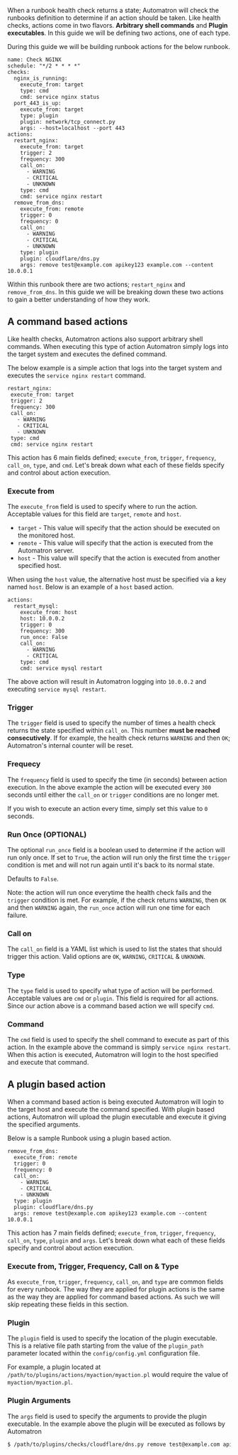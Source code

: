 When a runbook health check returns a state; Automatron will check the runbooks definition to determine if an action should be taken. Like health checks, actions come in two flavors. **Arbitrary shell commands** and **Plugin executables**. In this guide we will be defining two actions, one of each type.

During this guide we will be building runbook actions for the below runbook.

```yaml+jinja
name: Check NGINX
schedule: "*/2 * * * *"
checks:
  nginx_is_running:
    execute_from: target
    type: cmd
    cmd: service nginx status
  port_443_is_up:
    execute_from: target
    type: plugin
    plugin: network/tcp_connect.py
    args: --host=localhost --port 443
actions:
  restart_nginx:
    execute_from: target
    trigger: 2
    frequency: 300
    call_on:
      - WARNING
      - CRITICAL
      - UNKNOWN
    type: cmd
    cmd: service nginx restart
  remove_from_dns:
    execute_from: remote
    trigger: 0
    frequency: 0
    call_on:
      - WARNING
      - CRITICAL
      - UNKNOWN
    type: plugin
    plugin: cloudflare/dns.py
    args: remove test@example.com apikey123 example.com --content 10.0.0.1
```

Within this runbook there are two actions; `restart_nginx` and `remove_from_dns`. In this guide we will be breaking down these two actions to gain a better understanding of how they work.

## A command based actions

Like health checks, Automatron actions also support arbitrary shell commands. When executing this type of action Automatron simply logs into the target system and executes the defined command.

The below example is a simple action that logs into the target system and executes the `service nginx restart` command.

```yaml+jinja
restart_nginx:
 execute_from: target
 trigger: 2
 frequency: 300
 call_on:
   - WARNING
   - CRITICAL
   - UNKNOWN
 type: cmd
 cmd: service nginx restart
```

This action has 6 main fields defined; `execute_from`, `trigger`, `frequency`, `call_on`, `type`, and `cmd`. Let's break down what each of these fields specify and control about action execution.

### Execute from

The `execute_from` field is used to specify where to run the action. Acceptable values for this field are `target`, `remote` and `host`.

  * `target` - This value will specify that the action should be executed on the monitored host.
  * `remote` - This value will specify that the action is executed from the Automatron server.
  * `host` - This value will specify that the action is executed from another specified host.

When using the `host` value, the alternative host must be specified via a key named `host`. Below is an example of a `host` based action.

```yaml+jinja
actions:
  restart_mysql:
    execute_from: host
    host: 10.0.0.2
    trigger: 0
    frequency: 300
    run_once: False
    call_on:
      - WARNING
      - CRITICAL
    type: cmd
    cmd: service mysql restart
```

The above action will result in Automatron logging into `10.0.0.2` and executing `service mysql restart`.

### Trigger

The `trigger` field is used to specify the number of times a health check returns the state specified within `call_on`. This number **must be reached consecutively**. If for example, the health check returns `WARNING` and then `OK`; Automatron's internal counter will be reset.

### Frequecy

The `frequency` field is used to specify the time (in seconds) between action execution. In the above example the action will be executed every `300` seconds until either the `call_on` or `trigger` conditions are no longer met.

If you wish to execute an action every time, simply set this value to `0` seconds.

### Run Once (OPTIONAL)

The optional `run_once` field is a boolean used to determine if the action will run only once. If set to `True`, the action will run only the first time the `trigger` condition is met and will not run again until it's back to its normal state.

Defaults to `False`.

Note: the action will run once everytime the health check fails and the `trigger` condition is met. For example, if the check returns `WARNING`, then `OK` and then `WARNING` again, the `run_once` action will run one time for each failure.

### Call on

The `call_on` field is a YAML list which is used to list the states that should trigger this action. Valid options are `OK`, `WARNING`, `CRITICAL` & `UNKNOWN`.

### Type

The `type` field is used to specify what type of action will be performed. Acceptable values are `cmd` or `plugin`. This field is required for all actions. Since our action above is a command based action we will specify `cmd`.

### Command

The `cmd` field is used to specify the shell command to execute as part of this action. In the example above the command is simply `service nginx restart`. When this action is executed, Automatron will login to the host specified and execute that command.

## A plugin based action

When a command based action is being executed Automatron will login to the target host and execute the command specified. With plugin based actions, Automatron will upload the plugin executable and execute it giving the specified arguments.

Below is a sample Runbook using a plugin based action.

```yaml+jinja
remove_from_dns:
  execute_from: remote
  trigger: 0
  frequency: 0
  call_on:
    - WARNING
    - CRITICAL
    - UNKNOWN
  type: plugin
  plugin: cloudflare/dns.py
  args: remove test@example.com apikey123 example.com --content 10.0.0.1
```

This action has 7 main fields defined; `execute_from`, `trigger`, `frequency`, `call_on`, `type`, `plugin` and `args`. Let's break down what each of these fields specify and control about action execution.

### Execute from, Trigger, Frequency, Call on & Type

As `execute_from`, `trigger`, `frequency`, `call_on`, and `type` are common fields for every runbook. The way they are applied for plugin actions is the same as the way they are applied for command based actions. As such we will skip repeating these fields in this section.

### Plugin

The `plugin` field is used to specify the location of the plugin executable. This is a relative file path starting from the value of the `plugin_path` parameter located within the `config/config.yml` configuration file.

For example, a plugin located at `/path/to/plugins/actions/myaction/myaction.pl` would require the value of `myaction/myaction.pl`.

### Plugin Arguments

The `args` field is used to specify the arguments to provide the plugin executable. In the example above the plugin will be executed as follows by Automatron

```sh
$ /path/to/plugins/checks/cloudflare/dns.py remove test@example.com apikey123 example.com --content 10.0.0.1
```
